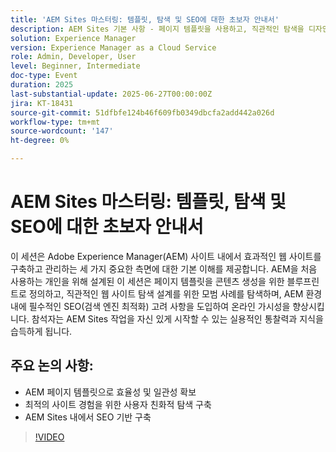 ```yaml
---
title: 'AEM Sites 마스터링: 템플릿, 탐색 및 SEO에 대한 초보자 안내서'
description: AEM Sites 기본 사항 - 페이지 템플릿을 사용하고, 직관적인 탐색을 디자인하고, 주요 SEO 사례를 적용하여 가시성과 사이트 성능을 향상시키는 방법에 대해 알아봅니다.
solution: Experience Manager
version: Experience Manager as a Cloud Service
role: Admin, Developer, User
level: Beginner, Intermediate
doc-type: Event
duration: 2025
last-substantial-update: 2025-06-27T00:00:00Z
jira: KT-18431
source-git-commit: 51dfbfe124b46f609fb0349dbcfa2add442a026d
workflow-type: tm+mt
source-wordcount: '147'
ht-degree: 0%

---
```



# AEM Sites 마스터링: 템플릿, 탐색 및 SEO에 대한 초보자 안내서

이 세션은 Adobe Experience Manager(AEM) 사이트 내에서 효과적인 웹 사이트를 구축하고 관리하는 세 가지 중요한 측면에 대한 기본 이해를 제공합니다. AEM을 처음 사용하는 개인을 위해 설계된 이 세션은 페이지 템플릿을 콘텐츠 생성을 위한 블루프린트로 정의하고, 직관적인 웹 사이트 탐색 설계를 위한 모범 사례를 탐색하며, AEM 환경 내에 필수적인 SEO(검색 엔진 최적화) 고려 사항을 도입하여 온라인 가시성을 향상시킵니다. 참석자는 AEM Sites 작업을 자신 있게 시작할 수 있는 실용적인 통찰력과 지식을 습득하게 됩니다.

## 주요 논의 사항:

* AEM 페이지 템플릿으로 효율성 및 일관성 확보
* 최적의 사이트 경험을 위한 사용자 친화적 탐색 구축
* AEM Sites 내에서 SEO 기반 구축

>[!VIDEO](https://video.tv.adobe.com/v/3464298/?learn=on&enablevpops)
